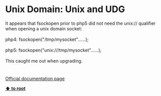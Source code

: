 # Unix Domain: Unix and UDG




<div class="phpcode"><span class="html">
It appears that fsockopen prior to php5 did not need the unix:// qualifier when opening a unix domain socket:<br><br>php4: fsockopen(&quot;/tmp/mysocket&quot;......);<br><br>php5: fsockopen(&quot;unix:///tmp/mysocket&quot;......);<br><br>This caught me out when upgrading.</span>
</div>
  

#

[Official documentation page](https://www.php.net/manual/en/transports.unix.php)

**[⬆ to root](/)**